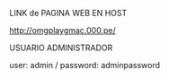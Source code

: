 LINK de PAGINA WEB EN HOST

http://omgplaygmac.000.pe/

USUARIO ADMINISTRADOR

user: admin / password: adminpassword
